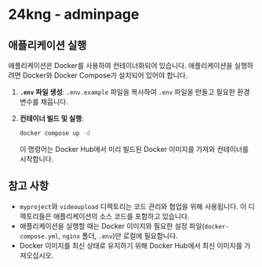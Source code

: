 # 24kng - adminpage

## 애플리케이션 실행

애플리케이션은 Docker를 사용하여 컨테이너화되어 있습니다. 애플리케이션을 실행하려면 Docker와 Docker Compose가 설치되어 있어야 합니다.

1. **`.env` 파일 생성**:
    `.env.example` 파일을 복사하여 `.env` 파일을 만들고 필요한 환경 변수를 채웁니다.

2. **컨테이너 빌드 및 실행**:
    ```sh
    docker compose up -d
    ```

    이 명령어는 Docker Hub에서 미리 빌드된 Docker 이미지를 가져와 컨테이너를 시작합니다.

## 참고 사항

- `myproject`와 `videoupload` 디렉토리는 코드 관리와 협업을 위해 사용됩니다. 이 디렉토리들은 애플리케이션의 소스 코드를 포함하고 있습니다.
- 애플리케이션을 실행할 때는 Docker 이미지와 필요한 설정 파일(`docker-compose.yml`, `nginx` 폴더, `.env`)만 로컬에 필요합니다.
- Docker 이미지를 최신 상태로 유지하기 위해 Docker Hub에서 최신 이미지를 가져오십시오.

